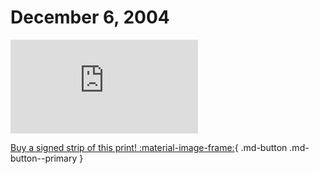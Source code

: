 # December 6, 2004

![](https://www.achewood.com/comic.php?date=12062004)

[Buy a signed strip of this print! :material-image-frame:](https://achewood-holiday-pop-up.myshopify.com/products/strip#12062004){ .md-button .md-button--primary }
